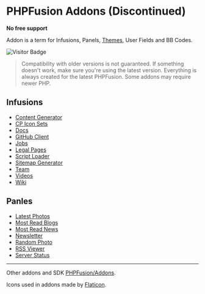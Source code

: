 # PHPFusion Addons (Discontinued)

**No free support**

Addon is a term for Infusions, Panels, [Themes](https://github.com/PF-Projects/PF-Themes), User Fields and BB Codes.

![Visitor Badge](https://visitor-badge.laobi.icu/badge?page_id=PF-Projects.PF-Addons)

> Compatibility with older versions is not guaranteed.
If something doesn't work, make sure you're using the latest version. Everything is always created for the latest PHPFusion.
Some addons may require newer PHP.

## Infusions
- [Content Generator](infusions/content_generator)
- [CP Icon Sets](infusions/cp_icon_sets)
- [Docs](infusions/docs)
- [GitHub Client](infusions/github)
- [Jobs](infusions/jobs)
- [Legal Pages](infusions/legal)
- [Script Loader](infusions/script_loader)
- [Sitemap Generator](infusions/sitemap)
- [Team](infusions/team)
- [Videos](infusions/videos)
- [Wiki](infusions/wiki)

## Panles
- [Latest Photos](panels/latest_photos_panel)
- [Most Read Blogs](panels/most_read_blogs_panel)
- [Most Read News](panels/most_read_news_panel)
- [Newsletter](panels/newsletter_panel)
- [Random Photo](panels/random_photo_panel)
- [RSS Viewer](panels/rss_viewer_panel)
- [Server Status](panels/server_status_panel)

---

Other addons and SDK [PHPFusion/Addons](https://github.com/PHPFusion/Addons).

Icons used in addons made by [Flaticon](https://flaticon.com/).

<!-- Don't copy my code! -->
